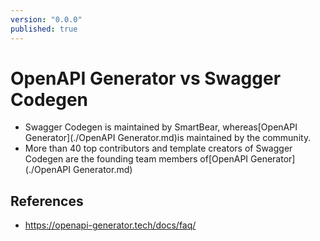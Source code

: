 ```yaml
---
version: "0.0.0"
published: true
---
```

# OpenAPI Generator vs Swagger Codegen
- Swagger Codegen is maintained by SmartBear, whereas[OpenAPI Generator](./OpenAPI Generator.md)is maintained by the community.
- More than 40 top contributors and template creators of Swagger Codegen are the founding team members of[OpenAPI Generator](./OpenAPI Generator.md)

## References
- https://openapi-generator.tech/docs/faq/

